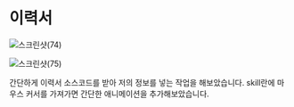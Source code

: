 <h1>이력서</h1>

![스크린샷(74)](https://github.com/PM950704/Web-Programming/assets/127920204/824dadae-af68-4dfe-a891-40725e24c9d4)

![스크린샷(75)](https://github.com/PM950704/Web-Programming/assets/127920204/41ba12f9-240d-4515-bf3d-7028669a3a3c)


간단하게 이력서 소스코드를 받아 저의 정보를 넣는 작업을 해보았습니다.
skill란에 마우스 커서를 가져가면 간단한 애니메이션을 추가해보았습니다.
